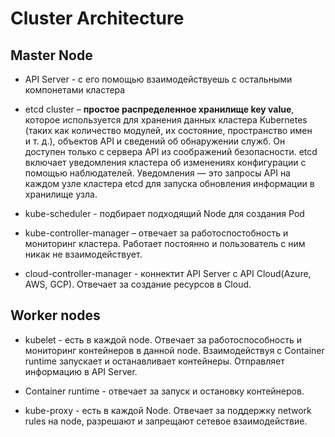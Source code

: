 # Cluster Architecture

## Master Node

- API Server - с его помощью взаимодействуешь с остальными компонетами кластера

- etcd cluster – **простое распределенное хранилище key value**, которое используется для хранения данных кластера Kubernetes (таких как количество модулей, их состояние, пространство имен и т. д.), объектов API и сведений об обнаружении служб. Он доступен только с сервера API из соображений безопасности. etcd включает уведомления кластера об изменениях конфигурации с помощью наблюдателей. Уведомления — это запросы API на каждом узле кластера etcd для запуска обновления информации в хранилище узла.

- kube-scheduler - подбирает подходящий Node для создания Pod

- kube-controller-manager – отвечает за работоспостобность и мониторинг кластера. Работает постоянно и пользователь с ним никак не взаимодействует.

- cloud-controller-manager - коннектит API Server с API Cloud(Azure, AWS, GCP). Отвечает за создание ресурсов в Cloud.


## Worker nodes

- kubelet - есть в каждой node. Отвечает за работоспособность и мониторинг контейнеров в данной node. Взаимодействуя с Container runtime запускает и останавливает контейнеры. Отправляет информацию в API Server.

- Container runtime - отвечает за запуск и остановку контейнеров.

- kube-proxy - есть в каждой Node. Отвечает за поддержку network rules на node, разрешают и запрещают сетевое взаимодействие.